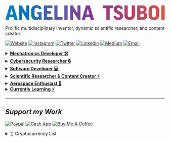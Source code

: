 <img src="https://github.com/ANG13T/ANG13T/blob/master/images/Headline.png" width="600">

Prolific multidisciplinary inventor, dynamic scientific researcher, and content creator.

 [![Website](https://img.shields.io/badge/Website-3776AB?style=for-the-badge)](https://angelinatsuboi.com)
 [![Instagram](https://img.shields.io/badge/Instagram-E4405F?style=for-the-badge&logo=instagram&logoColor=white)](https://www.instagram.com/angelina_tsuboi)
 [![Twitter](https://img.shields.io/badge/Twitter-1DA1F2?style=for-the-badge&logo=twitter&logoColor=white)](https://twitter.com/AngelinaTsuboi)
 [![Linkedin](https://img.shields.io/badge/LinkedIn-0077B5?style=for-the-badge&logo=linkedin&logoColor=white)](https://www.linkedin.com/in/angelina-tsuboi-322028211/)
[![Medium](https://img.shields.io/badge/Medium-12100E?style=for-the-badge&logo=medium&logoColor=white)](https://medium.com/@angelinatsuboi)
 [![Email](https://img.shields.io/badge/Email-8B89CC?style=for-the-badge&logo=protonmail&logoColor=white)](mailto:angelinatsuboi@proton.me)

<details>
  
<summary><b><u>Mechatronics Developer 🛠</u></b></summary>

I build hardware prototypes, educational PCBs, 3D enclosures, and other multidisciplinary projects.

- 🕵️‍♀️ [WiCon Kit](https://github.com/ANG13T/ESP8266-WiCon-Kit): A compact and portable WiFi reconnaissance suite based on the ESP8266
- 🛠  [Oura](https://github.com/ANG13T/IAQ_Device_Dev_Log): A portable air quality device with tailorability support for the immunocompromised

</details>

<details>
 
<summary><b><u>Cybersecurity Researcher 🔒</u></b></summary>

I develop aerospace, microcontroller, and reconnaissance cybersecurity tools in Python, C, and Golang. 

- 🗺  [DroneXtract](https://github.com/ANG13T/DroneXtract): Digital forensics suite for DJI drones 
- 🔎  [netspionage](https://github.com/ANG13T/netspionage): Network Analysis utility that performs network scanning, OSINT, and attack detection
- 📡  [n-RFi Monitor](https://github.com/ANG13T/nRFi-Monitor): A 2.4GHz WiFi Traffic Analyzer Toolkit made with the D1 Mini and NRF24

</details>

<details>
 
<summary><b><u>Software Developer 💻</u></b></summary>

I code websites, mobile apps, command line tools, and utilities. I have extensive experience working frameworks, tools, and languages. I am experienced in 18 programming languages. 
 
- 🎨  [designr](https://github.com/ANG13T/designr): Chrome extension that inspects CSS styles and saves snapshots of web designs
- ⌚️ [Pocket CPR](https://github.com/ANG13T/Pocket_CPR): Apple Watch app that teaches the basics of CPR
- ✈️  [Pilot Fast Track](https://pilotfasttrack.com/): An app to find personalized flight scholarships
- 👾 [Magenta](https://github.com/ANG13T/Magenta): An organized and efficient programming language made using Java

</details>

<details>
 
<summary><b><u>Scientific Researcher & Content Creator ⚡️</u></b></summary>

I write extensive research articles on platforms such as Hackernoon and Medium. I also make cybersecurity video content for Retia and SecurityFWD.

- 💫 Researching electromagnetism, quantum mechanics, astrophysics, and bioelectricity
- 📝  Writer for [Medium](https://medium.com/@angelinatsuboi) and [Hackernoon](https://hackernoon.com/u/angelinatsuboi)
- 🖥  Researcher for [UCLA Human Computer Interaction Lab](https://hci.ucla.edu/)
- 🎥  Content Creator for [Retia](https://www.youtube.com/watch?v=8KE9WTDIas8) and [SecurityFWD](https://www.youtube.com/watch?v=8KE9WTDIas8)

</details>

<details>
 
<summary><b><u>Aerospace Enthusiast 🚀</u></b></summary>

I am deeply fascinated by the fields of astronomy, aerospace, and aeronautics, and find ways to merge my passion for space with my core skill sets. 

- NASA SEES Intern
- Pilot flying out of KSMO
- 🛰 [SatIntel](https://github.com/ANG13T/SatIntel): OSINT tool for satellites that extracts telemetry and orbital predictions

</details>

<details>
 
<summary><b><u>Currently Learning ⚡️</u></b></summary>

I am interested in too many things spanning the realms of science, sociology, philosophy, and engineering for my own good.
Probably stuck in a rabbit hole somewhere within the deep expanse of the cosmos 🐰🌌

- Astrophysics & Orbital Dynamics & Astrobiology
- Bioelectricity & Bioelectric RF Interfaces & Consciousness 
- AI & Web3 & Quantum Mechanics
- Anything Electromagnetism Related 
- Computational Semantics & Linguistics & Astrolinguistics
- Artificial & Computational Intelligence
- Cybernetics
- Photonics & Optics & Information / Communication Theory

</details>

---
## *Support my Work*
[![Paypal](https://img.shields.io/badge/PayPal-00457C?style=for-the-badge&logo=paypal&logoColor=white)](https://www.paypal.com/paypalme/angelinatsuboi)
[![Cash App](https://img.shields.io/badge/CashApp-01D21C?style=for-the-badge&logo=cashapp&logoColor=white)](https://cash.app/$G4LXY)
 [![Buy Me A Coffee](https://img.shields.io/badge/BuyMeACoffee-FFDD00?style=for-the-badge)](https://www.buymeacoffee.com/angelinatsuboi)
<details>

  <summary>↕️ <bold>Cryptocurrency List</bold></summary>
 
 <br />

| Currency          | Wallet Address                                                                                               |
|-------------------|--------------------------------------------------------------------------------------------------------------|
| Bitcoin (BTC)     | bc1qd7aje4almpz2aj9ckgjpql79n6furusxw9vwyc                                                                   |
| Ethereum (ETH)    | 0xB233154f705D4b6C87ae7eC14e10e47e6584EC09                                                                   |
| Monero (XMR)      | 41xvuz7VNfrWVzUKyYEvDE61nDBs2Tj4T13rKeFbiJtXLdbrbmrMUZWH92pYTc5S1t83otHELKm14i8v1SRUmVe2LHLHuU5              |
| BNB               | bnb1tnt6qvju5e745qwtg0rpdpw5e8gjmjxc28j8d2                                                                   |
| Satoshi (SAT)     | lnurl1dp68gurn8ghj7ampd3kx2ar0veekzar0wd5xjtnrdakj7tnhv4kxctttdehhwm30d3h82unvwqhkxctvd45kuemrwfhhqven3tmzv9 |
| Nano (XNO)        | nano_31t1r4guf1rdkykoa6d71ecxwn9zgqqfi19565erq9x56fou4acxqk1inw7d                                            |
| Tether USD (USDT) | 0xB233154f705D4b6C87ae7eC14e10e47e6584EC09                                                                   |
| Solana (SOL)      | 4LVYBNiSfDUbDafvhX8crKBxcw1psJjVxawvevL5V496                                                                 |

</details>
